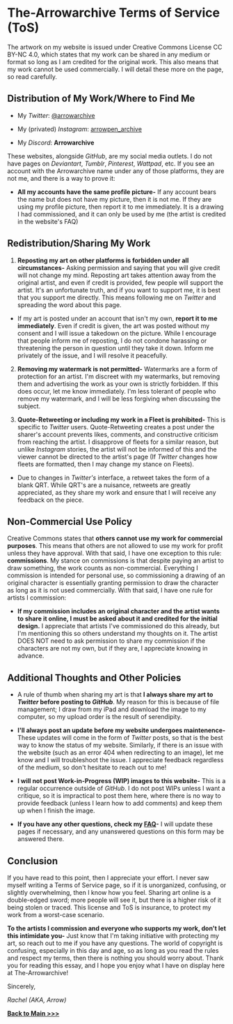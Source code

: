 # The-Arrowarchive Terms of Service (ToS)

The artwork on my website is issued under Creative Commons License CC BY-NC 4.0, which states that my work can be shared in any medium or format so long as I am credited for the original work. This also means that my work cannot be used commercially. I will detail these more on the page, so read carefully. 

## Distribution of My Work/Where to Find Me

* My *Twitter*: [@arrowarchive](https://twitter.com/arrowarchive)

* My (privated) *Instagram*: [arrowpen_archive](https://www.instagram.com/arrowpen_archive/)

* My *Discord*: **Arrowarchive** 

These websites, alongside *GitHub*, are my social media outlets. I do not have pages on *Deviantart*, *Tumblr*, *Pinterest*, *Wattpad*, etc. If you see an account with the Arrowarchive name under any of those platforms, they are not me, and there is a way to prove it: 

* **All my accounts have the same profile picture-** If any account bears the name but does not have my picture, then it is not me. If they are using my profile picture, then report it to me immediately. It is a drawing I had commissioned, and it can only be used by me (the artist is credited in the website's FAQ)

## Redistribution/Sharing My Work

1. **Reposting my art on other platforms is forbidden under all circumstances-** Asking permission and saying that you will give credit will not change my mind. Reposting art takes attention away from the original artist, and even if credit is provided, few people will support the artist. It's an unfortunate truth, and if you want to support me, it is best that you support me directly. This means following me on *Twitter* and spreading the word about this page. 

* If my art is posted under an account that isn't my own, **report it to me immediately**. Even if credit is given, the art was posted without my consent and I will issue a takedown on the picture. While I encourage that people inform me of reposting, I do not condone harassing or threatening the person in question until they take it down. Inform me privately of the issue, and I will resolve it peacefully.

2. **Removing my watermark is not permitted-** Watermarks are a form of protection for an artist. I'm discreet with my watermarks, but removing them and advertising the work as your own is strictly forbidden. If this does occur, let me know immediately. I'm less tolerant of people who remove my watermark, and I will be less forgiving when discussing the subject. 

3. **Quote-Retweeting or including my work in a Fleet is prohibited-** This is specific to *Twitter* users. Quote-Retweeting creates a post under the sharer's account prevents likes, comments, and constructive criticism from reaching the artist. I disapprove of fleets for a similar reason, but unlike *Instagram* stories, the artist will not be informed of this and the viewer cannot be directed to the artist's page (If *Twitter* changes how fleets are formatted, then I may change my stance on Fleets).

* Due to changes in *Twitter's* interface, a retweet takes the form of a blank QRT. While QRT's are a nuisance, retweets are greatly appreciated, as they share my work and ensure that I will receive any feedback on the piece.

## Non-Commercial Use Policy

Creative Commons states that **others cannot use my work for commercial purposes**. This means that others are not allowed to use my work for profit unless they have approval. With that said, I have one exception to this rule: **commissions**. My stance on commissions is that despite paying an artist to draw something, the work counts as non-commercial. Everything I commission is intended for personal use, so commissioning a drawing of an original character is essentially granting permission to draw the character as long as it is not used commercially. With that said, I have one rule for artists I commission:

* **If my commission includes an original character and the artist wants to share it online, I must be asked about it and credited for the initial design.** I appreciate that artists I've commissioned do this already, but I'm mentioning this so others understand my thoughts on it. The artist DOES NOT need to ask permission to share my commission if the characters are not my own, but if they are, I appreciate knowing in advance. 

## Additional Thoughts and Other Policies

* A rule of thumb when sharing my art is that **I always share my art to *Twitter* before posting to *GitHub***. My reason for this is because of file management; I draw from my iPad and download the image to my computer, so my upload order is the result of serendipity.  

* **I'll always post an update before my website undergoes maintenence-** These updates will come in the form of *Twitter* posts, so that is the best way to know the status of my website. Similarly, if there is an issue with the website (such as an error 404 when redirecting to an image), let me know and I will troubleshoot the issue. I appreciate feedback regardless of the medium, so don't hesitate to reach out to me!

* **I will not post Work-in-Progress (WIP) images to this website-** This is a regular occurrence outside of *GitHub*. I do not post WIPs unless I want a critique, so it is impractical to post them here, where there is no way to provide feedback (unless I learn how to add comments) and keep them up when I finish the image. 

* **If you have any other questions, check my [FAQ](https://arrowarchive.github.io/The-Arrowarchive/mainmenu/FAQ.html)-** I will update these pages if necessary, and any unanswered questions on this form may be answered there. 

## Conclusion

If you have read to this point, then I appreciate your effort. I never saw myself writing a Terms of Service page, so if it is unorganized, confusing, or slightly overwhelming, then I know how you feel. Sharing art online is a double-edged sword; more people will see it, but there is a higher risk of it being stolen or traced. This license and ToS is insurance, to protect my work from a worst-case scenario. 

**To the artists I commission and everyone who supports my work, don't let this intimidate you-** Just know that I'm taking initiative with protecting my art, so reach out to me if you have any questions. The world of copyright is confusing, especially in this day and age, so as long as you read the rules and respect my terms, then there is nothing you should worry about. Thank you for reading this essay, and I hope you enjoy what I have on display here at The-Arrowarchive!

Sincerely,

*Rachel (AKA, Arrow)*

**[Back to Main >>>](index.md)** 
